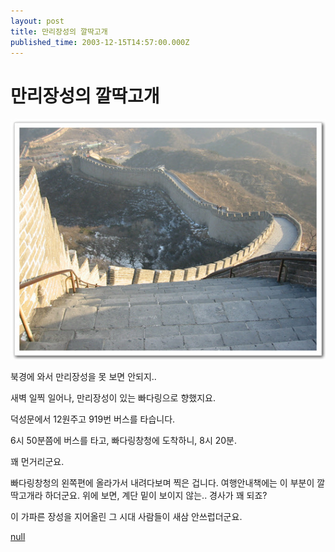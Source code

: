 ```yaml
---
layout: post
title: 만리장성의 깔딱고개
published_time: 2003-12-15T14:57:00.000Z
---
```


# 만리장성의 깔딱고개


![](../pds/200902/04/80/a0109780_4989794d8b615.jpg)

북경에 와서 만리장성을 못 보면 안되지..

새벽 일찍 일어나, 만리장성이 있는 빠다링으로 향했지요.

덕성문에서 12원주고 919번 버스를 타습니다.

6시 50분쯤에 버스를 타고, 빠다링창청에 도착하니, 8시 20분.

꽤 먼거리군요.

빠다링창청의 왼쪽편에 올라가서 내려다보며 찍은 겁니다. 여행안내책에는 이 부분이 깔딱고개라 하더군요. 위에 보면, 계단 밑이 보이지 않는.. 경사가 꽤 되죠?

이 가파른 장성을 지어올린 그 시대 사람들이 새삼 안쓰럽더군요.

[null](../6166954.html#6166954_1)


